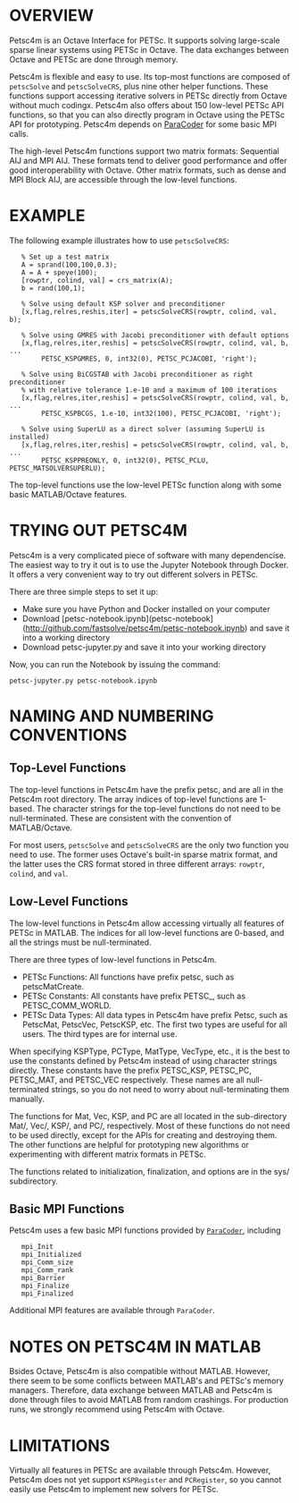 OVERVIEW
========

Petsc4m is an Octave Interface for PETSc. It supports solving large-scale
sparse linear systems using PETSc in Octave. The data exchanges between Octave
and PETSc are done through memory.

Petsc4m is flexible and easy to use. Its top-most functions are composed
of `petscSolve` and `petscSolveCRS`, plus nine other helper functions.
These functions support accessing iterative solvers in PETSc directly
from Octave without much codingx.  Petsc4m also offers about 150 low-level
PETSc API functions, so that you can also directly program in Octave using
the PETSc API for prototyping. Petsc4m depends on
[ParaCoder](http://github.com/fastsolve/paracoder) for some basic
MPI calls.

The high-level Petsc4m functions support two matrix formats: Sequential
AIJ and MPI AIJ. These formats tend to deliver good performance and
offer good interoperability with Octave. Other matrix formats, such as
dense and MPI Block AIJ, are accessible through the low-level functions.

EXAMPLE
=======

The following example illustrates how to use `petscSolveCRS`:
```
   % Set up a test matrix
   A = sprand(100,100,0.3);
   A = A + speye(100);
   [rowptr, colind, val] = crs_matrix(A);
   b = rand(100,1);

   % Solve using default KSP solver and preconditioner
   [x,flag,relres,reshis,iter] = petscSolveCRS(rowptr, colind, val, b);

   % Solve using GMRES with Jacobi preconditioner with default options
   [x,flag,relres,iter,reshis] = petscSolveCRS(rowptr, colind, val, b, ...
        PETSC_KSPGMRES, 0, int32(0), PETSC_PCJACOBI, 'right');

   % Solve using BiCGSTAB with Jacobi preconditioner as right preconditioner
   % with relative tolerance 1.e-10 and a maximum of 100 iterations
   [x,flag,relres,iter,reshis] = petscSolveCRS(rowptr, colind, val, b, ...
        PETSC_KSPBCGS, 1.e-10, int32(100), PETSC_PCJACOBI, 'right');

   % Solve using SuperLU as a direct solver (assuming SuperLU is installed)
   [x,flag,relres,iter,reshis] = petscSolveCRS(rowptr, colind, val, b, ...
        PETSC_KSPPREONLY, 0, int32(0), PETSC_PCLU, PETSC_MATSOLVERSUPERLU);
```

The top-level functions use the low-level PETSc function along with some
basic MATLAB/Octave features.

TRYING OUT PETSC4M
==================

Petsc4m is a very complicated piece of software with many dependencise. The
easiest way to try it out is to use the Jupyter Notebook through Docker.
It offers a very convenient way to try out different solvers in PETSc.

There are three simple steps to set it up:
 - Make sure you have Python and Docker installed on your computer
 - Download [petsc-notebook.ipynb](petsc-notebook](http://github.com/fastsolve/petsc4m/petsc-notebook.ipynb) and save it into a working directory
 - Download petsc-jupyter.py and save it into your working directory

Now, you can run the Notebook by issuing the command:
```
petsc-jupyter.py petsc-notebook.ipynb
```

NAMING AND NUMBERING CONVENTIONS
================================

Top-Level Functions
-----------------------

The top-level functions in Petsc4m have the prefix petsc, and are all in
the Petsc4m root directory. The array indices of top-level functions
are 1-based.  The character strings for the top-level functions do not
need to be null-terminated. These are consistent with the convention
of MATLAB/Octave.

For most users, `petscSolve` and `petscSolveCRS` are the only two
function you need to use. The former uses Octave's built-in sparse
matrix format, and the latter uses the CRS format stored in three
different arrays: `rowptr`, `colind`, and `val`.

Low-Level Functions
-----------------------

The low-level functions in Petsc4m allow accessing virtually all features
of PETSc in MATLAB. The indices for all low-level functions are 0-based,
and all the strings must be null-terminated.

There are three types of low-level functions in Petsc4m.
  * PETSc Functions: All functions have prefix petsc, such as petscMatCreate.
  * PETSc Constants: All constants have prefix PETSC_, such as PETSC_COMM_WORLD.
  * PETSc Data Types: All data types in Petsc4m have prefix Petsc, such as
         PetscMat, PetscVec, PetscKSP, etc.
The first two types are useful for all users. The third types are for
internal use.

When specifying KSPType, PCType, MatType, VecType, etc.,
it is the best to use the constants defined by Petsc4m instead of using
character strings directly. These constants have the prefix PETSC_KSP,
PETSC_PC, PETSC_MAT, and PETSC_VEC respectively. These names are all
null-terminated strings, so you do not need to worry about null-terminating
them manually.

The functions for Mat, Vec, KSP, and PC are all located in the sub-directory
Mat/, Vec/, KSP/, and PC/, respectively. Most of these functions do not need to be
used directly, except for the APIs for creating and destroying them. The other
functions are helpful for prototyping new algorithms or experimenting with
different matrix formats in PETSc.

The functions related to initialization, finalization, and options are in
the sys/ subdirectory.

Basic MPI Functions
-------------------

Petsc4m uses a few basic MPI functions provided by
[`ParaCoder`](http://github.com/fastsolve/paracoder), including
```
   mpi_Init
   mpi_Initialized
   mpi_Comm_size
   mpi_Comm_rank
   mpi_Barrier
   mpi_Finalize
   mpi_Finalized
```

Additional MPI features are available through `ParaCoder`.

NOTES ON PETSC4M IN MATLAB
==========================

Bsides Octave, Petsc4m is also compatible without MATLAB. However, there seem
to be some conflicts between MATLAB's and PETSc's memory managers.
Therefore, data exchange between MATLAB and Petsc4m is done through
files to avoid MATLAB from random crashings. For production runs, we
strongly recommend using Petsc4m with Octave.

LIMITATIONS
===========

Virtually all features in PETSc are available through Petsc4m. However,
Petsc4m does not yet support `KSPRegister` and `PCRegister`, so you
cannot easily use Petsc4m to implement new solvers for PETSc.
